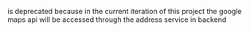 is deprecated because in the current iteration of this project the google maps api will be accessed through the address service in backend
